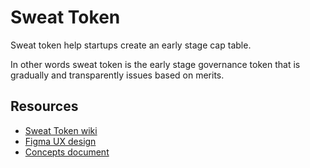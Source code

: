 # Sweat Token

Sweat token help startups create an early stage cap table.

In other words sweat token is the early stage governance token that is gradually and transparently issues based on merits.


## Resources

- [Sweat Token wiki](https://github.com/SporosDAO/sweat-token/wiki)
- [Figma UX design](https://www.figma.com/file/Vni2fcQsaM0tS390Yd1tTa/SweatToken?node-id=0%3A1)
- [Concepts document](https://docs.google.com/document/d/1NA3czMIlXwXscIGnxf-IwOGBfgX03HJEUQWb-YxOybc/edit#heading=h.eqtjaae3omvc)
